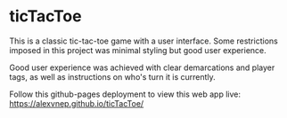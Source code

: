 # ticTacToe

This is a classic tic-tac-toe game with a user interface.
Some restrictions imposed in this project was minimal styling but good user experience.

Good user experience was achieved with clear demarcations and player tags, as well as instructions on who's turn it is currently.

Follow this github-pages deployment to view this web app live:
https://alexvnep.github.io/ticTacToe/
